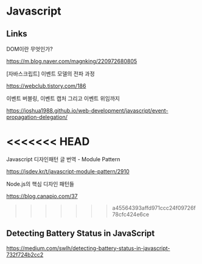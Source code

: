# Javascript

## Links

DOM이란 무엇인가?

https://m.blog.naver.com/magnking/220972680805

[자바스크립트] 이벤트 모델의 전파 과정

https://webclub.tistory.com/186

이벤트 버블링, 이벤트 캡처 그리고 이벤트 위임까지

https://joshua1988.github.io/web-development/javascript/event-propagation-delegation/

<<<<<<< HEAD
=======
Javascript 디자인패턴 글 번역 - Module Pattern

https://jsdev.kr/t/javascript-module-pattern/2910

Node.js의 핵심 디자인 패턴들

https://blog.canapio.com/37

>>>>>>> a45564393affd971ccc24f09726f78cfc424e6ce
## Detecting Battery Status in JavaScript

https://medium.com/swlh/detecting-battery-status-in-javascript-732f724b2cc2
